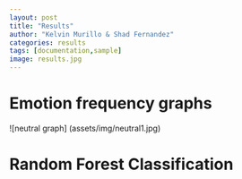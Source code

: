 ```yaml
---
layout: post
title: "Results"
author: "Kelvin Murillo & Shad Fernandez"
categories: results
tags: [documentation,sample]
image: results.jpg
---
```


# Emotion frequency graphs

 ![neutral graph] (assets/img/neutral1.jpg)

# Random Forest Classification